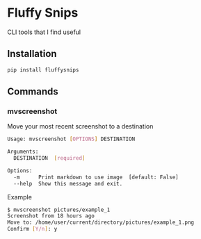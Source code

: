 # Fluffy Snips

CLI tools that I find useful

## Installation

```bash
pip install fluffysnips
```

## Commands

### mvscreenshot

Move your most recent screenshot to a destination

```bash
Usage: mvscreenshot [OPTIONS] DESTINATION

Arguments:
  DESTINATION  [required]

Options:
  -m      Print markdown to use image  [default: False]
  --help  Show this message and exit.
```

Example
```bash
$ mvscreenshot pictures/example_1
Screenshot from 18 hours ago
Move to: /home/user/current/directory/pictures/example_1.png
Confirm [Y/n]: y
```
